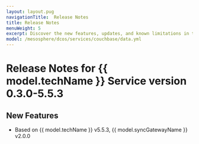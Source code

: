 ```yaml
---
layout: layout.pug
navigationTitle:  Release Notes
title: Release Notes
menuWeight: 5
excerpt: Discover the new features, updates, and known limitations in this release of the Couchbase Service
model: /mesosphere/dcos/services/couchbase/data.yml
---
```


# Release Notes for {{ model.techName }} Service version 0.3.0-5.5.3

## New Features
* Based on {{ model.techName }} v5.5.3, {{ model.syncGatewayName }} v2.0.0
